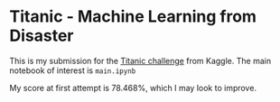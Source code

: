 # Titanic - Machine Learning from Disaster

This is my submission for the [Titanic challenge](https://www.kaggle.com/c/titanic/overview) from Kaggle. The main notebook of interest is `main.ipynb`

My score at first attempt is 78.468%, which I may look to improve.
